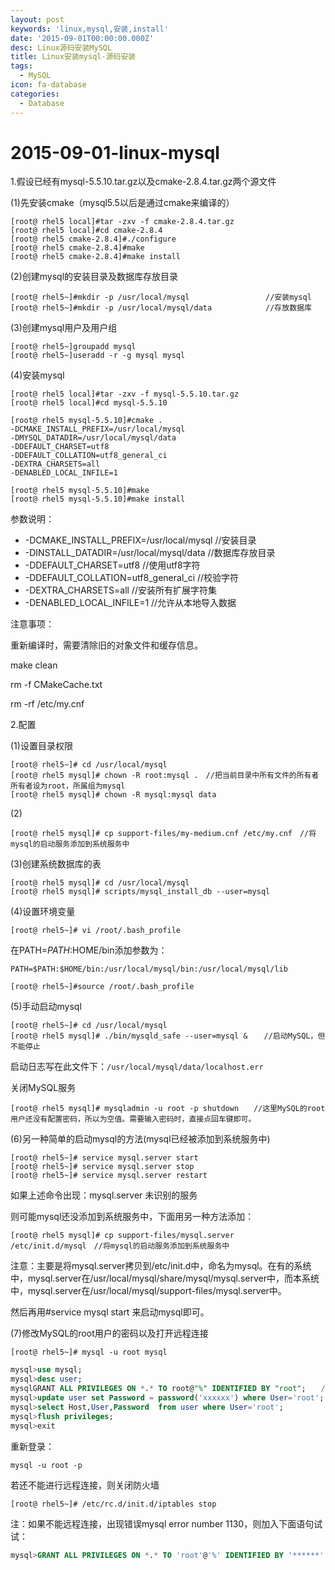 ```yaml
---
layout: post
keywords: 'linux,mysql,安装,install'
date: '2015-09-01T00:00:00.000Z'
desc: Linux源码安装MySQL
title: Linux安装mysql-源码安装
tags:
  - MySQL
icon: fa-database
categories:
  - Database
---
```


# 2015-09-01-linux-mysql

1.假设已经有mysql-5.5.10.tar.gz以及cmake-2.8.4.tar.gz两个源文件

\(1\)先安装cmake（mysql5.5以后是通过cmake来编译的）

```text
[root@ rhel5 local]#tar -zxv -f cmake-2.8.4.tar.gz
[root@ rhel5 local]#cd cmake-2.8.4
[root@ rhel5 cmake-2.8.4]#./configure
[root@ rhel5 cmake-2.8.4]#make
[root@ rhel5 cmake-2.8.4]#make install
```

\(2\)创建mysql的安装目录及数据库存放目录

```text
[root@ rhel5~]#mkdir -p /usr/local/mysql                 //安装mysql 
[root@ rhel5~]#mkdir -p /usr/local/mysql/data            //存放数据库
```

\(3\)创建mysql用户及用户组

```text
[root@ rhel5~]groupadd mysql
[root@ rhel5~]useradd -r -g mysql mysql
```

\(4\)安装mysql

```text
[root@ rhel5 local]#tar -zxv -f mysql-5.5.10.tar.gz
[root@ rhel5 local]#cd mysql-5.5.10
```

```text
[root@ rhel5 mysql-5.5.10]#cmake . 
-DCMAKE_INSTALL_PREFIX=/usr/local/mysql
-DMYSQL_DATADIR=/usr/local/mysql/data
-DDEFAULT_CHARSET=utf8
-DDEFAULT_COLLATION=utf8_general_ci 
-DEXTRA_CHARSETS=all 
-DENABLED_LOCAL_INFILE=1
```

```text
[root@ rhel5 mysql-5.5.10]#make
[root@ rhel5 mysql-5.5.10]#make install
```

参数说明：

* -DCMAKE\_INSTALL\_PREFIX=/usr/local/mysql //安装目录
* -DINSTALL\_DATADIR=/usr/local/mysql/data //数据库存放目录
* -DDEFAULT\_CHARSET=utf8 //使用utf8字符
* -DDEFAULT\_COLLATION=utf8\_general\_ci //校验字符
* -DEXTRA\_CHARSETS=all //安装所有扩展字符集
* -DENABLED\_LOCAL\_INFILE=1 //允许从本地导入数据

注意事项：

重新编译时，需要清除旧的对象文件和缓存信息。

make clean

rm -f CMakeCache.txt

rm -rf /etc/my.cnf

2.配置

\(1\)设置目录权限

```text
[root@ rhel5~]# cd /usr/local/mysql
[root@ rhel5 mysql]# chown -R root:mysql .　//把当前目录中所有文件的所有者所有者设为root，所属组为mysql
[root@ rhel5 mysql]# chown -R mysql:mysql data
```

\(2\)

```text
[root@ rhel5 mysql]# cp support-files/my-medium.cnf /etc/my.cnf　//将mysql的启动服务添加到系统服务中
```

\(3\)创建系统数据库的表

```text
[root@ rhel5 mysql]# cd /usr/local/mysql
[root@ rhel5 mysql]# scripts/mysql_install_db --user=mysql
```

\(4\)设置环境变量

```text
[root@ rhel5~]# vi /root/.bash_profile
```

在PATH=$PATH:$HOME/bin添加参数为：

`PATH=$PATH:$HOME/bin:/usr/local/mysql/bin:/usr/local/mysql/lib`

```text
[root@ rhel5~]#source /root/.bash_profile
```

\(5\)手动启动mysql

```text
[root@ rhel5~]# cd /usr/local/mysql
[root@ rhel5 mysql]# ./bin/mysqld_safe --user=mysql & 　 //启动MySQL，但不能停止
```

启动日志写在此文件下：`/usr/local/mysql/data/localhost.err`

关闭MySQL服务

```text
[root@ rhel5 mysql]# mysqladmin -u root -p shutdown　　//这里MySQL的root用户还没有配置密码，所以为空值。需要输入密码时，直接点回车键即可。
```

\(6\)另一种简单的启动mysql的方法\(mysql已经被添加到系统服务中\)

```text
[root@ rhel5~]# service mysql.server start  
[root@ rhel5~]# service mysql.server stop
[root@ rhel5~]# service mysql.server restart
```

如果上述命令出现：mysql.server 未识别的服务

则可能mysql还没添加到系统服务中，下面用另一种方法添加：

```text
[root@ rhel5 mysql]# cp support-files/mysql.server  /etc/init.d/mysql　//将mysql的启动服务添加到系统服务中
```

注意：主要是将mysql.server拷贝到/etc/init.d中，命名为mysql。在有的系统中，mysql.server在/usr/local/mysql/share/mysql/mysql.server中，而本系统中，mysql.server在/usr/local/mysql/support-files/mysql.server中。

然后再用\#service mysql start 来启动mysql即可。

\(7\)修改MySQL的root用户的密码以及打开远程连接

```text
[root@ rhel5~]# mysql -u root mysql
```

```sql
mysql>use mysql;
mysql>desc user;
mysqlGRANT ALL PRIVILEGES ON *.* TO root@"%" IDENTIFIED BY "root";　　//为root添加远程连接的能力。
mysql>update user set Password = password('xxxxxx') where User='root';
mysql>select Host,User,Password  from user where User='root'; 
mysql>flush privileges;
mysql>exit
```

重新登录：

```text
mysql -u root -p
```

若还不能进行远程连接，则关闭防火墙

```text
[root@ rhel5~]# /etc/rc.d/init.d/iptables stop
```

注：如果不能远程连接，出现错误mysql error number 1130，则加入下面语句试试：

```sql
mysql>GRANT ALL PRIVILEGES ON *.* TO 'root'@'%' IDENTIFIED BY '******' WITH GRANT OPTION;
```

